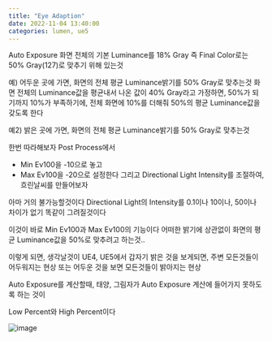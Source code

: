```yaml
---
title: "Eye Adaption"
date: 2022-11-04 13:40:00
categories: lumen, ue5
---
```


Auto Exposure
화면 전체의 기본 Luminance를 18% Gray 즉 Final Color로는 50% Gray(127)로 맞추기 위해 있는것

예) 어두운 곳에 가면, 화면의 전체 평균 Luminance밝기를 50% Gray로 맞추는것
화면 전체의 Luminance값을 평균내서 나온 값이 40% Gray라고 가정하면, 50%가 되기까지 10%가 부족하기에, 전체 화면에 10%를 더해줘 50%의 평균 Luminance값을 갖도록 한다

예2) 밝은 곳에 가면, 화면의 전체 평균 Luminance밝기를 50% Gray로 맞추는것
 

한번 따라해보자
Post Process에서
- Min Ev100을 -10으로 놓고
- Max Ev100을 -20으로 설정한다
그리고 Directional Light Intensity를 조절하여, 흐린날씨를 만들어보자

아마 거의 불가능할것이다
Directional Light의 Intensity를 0.1이나 10이나, 50이나 차이가 없기 똑같이 그려질것이다

이것이 바로 Min Ev100과 Max Ev100의 기능이다
어떠한 밝기에 상관없이 화면의 평균 Luminance값을 50%로 맞추려고 하는것..

이렇게 되면, 생각날것이
UE4, UE5에서 갑자기 밝은 것을 보게되면, 주변 모든것들이 어두워지는 현상
또는 어두운 것을 보면 모든것들이 밝아지는 현상





Auto Exposure를 계산할때, 태양, 그림자가 Auto Exposure 계산에 들어가지 못하도록 하는 것이

Low Percent와 High Percent이다


![image](https://user-images.githubusercontent.com/45751396/200765729-abae3aea-f88a-46f5-91d3-c753e7e47016.png)

